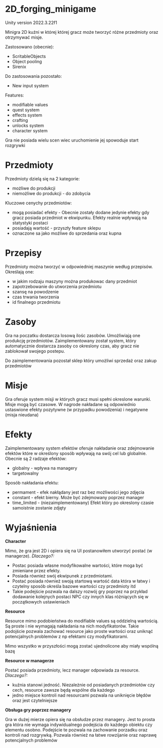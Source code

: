 # 2D_forging_minigame

Unity version 2022.3.22f1

Minigra 2D kuźni w której której gracz może tworzyć różne przedmioty oraz otrzymywać misje.

Zastosowano (obecnie):
 - ScritableObjects
 - Object pooling
 - Sirenix

Do zastosowania pozostało:
 - New input system

Features:
 - modifiable values
 - quest system
 - effects system
 - crafting
 - unlocks system
 - character system

Gra nie posiada wielu scen wiec uruchomienie jej spowoduje start rozgrywki

# Przedmioty
Przedmioty dzielą się na 2 kategorie:
 - możliwe do produkcji
 - niemożliwe do produkcji - do zdobycia

Kluczowe cenychy przedmiotów:
 - mogą posiadać efekty - Obecnie zostały dodane jedynie efekty gdy gracz posiada przedmiot w ekwipunku. Efekty realnie wpływają na statystyki postaci
 - posiadają wartość - przyszły feature sklepu
 - oznaczone sa jako możliwe do sprzedania oraz kupna

# Przepisy
Przedmioty można tworzyć w odpowiedniej maszynie według przepisów.
Określają one:
 - w jakim rodzaju maszyny można produkowac dany przedmiot
 - zapotrzebowanie do utworzenia przedmiotu
 - szansę na powodzenie
 - czas trwania tworzenia
 - id finalnego przedmiotu

# Zasoby
Gra na poczatku dostarcza losową ilośc zasobów. Umożliwiają one produkcję przedmiotów.
Zaimplementowany został system, który automatycznie dostarcza zasoby co okreslony czas, aby gracz nie zablokował swojego postepu.

Do zaimplementowania pozostał sklep który umożliwi sprzedaż oraz zakup przedmiotów

# Misje
Gra oferuje system misji w których gracz musi spełni okreslone warunki. Misje mogą być czasowe.
W nagrode nakładane są odpowiednio ustaswione efekty pozytywne (w przypadku powodzenia) i negatywne (misja nieudana)

# Efekty
Zaimplementowany system efektów oferuje nakładanie oraz zdejmowanie efektów które w określony sposób wpływają na swój cel lub globalnie.
Obecnie są 2 radzaje efektów:
 - globalny - wpływa na managery
 - targetowalny

Sposób nakładania efektu:
 - permament - efek nakłądany jest raz bez możliwości jego zdjęcia
 - constant - efekt bierny. Może być zdejmowany poprzez manager
 - time_limited - (niezaimplementowany) Efekt który po okreslony czasie samoistnie zostanie zdjęty

# Wyjaśnienia
**Character**

Mimo, że gra jest 2D i opiera się na UI postanowiłem utworzyć postać (w managerze).
_Dlaczego?:_
 - Postac posiada własne modyfikowalne wartości, które moga być zmieniane przez efekty. 
 - Posiada również swój ekwipunek z przedmiotami.
 - Postać posiada również swoją startową wartość data która w łatwy i czytelny sposób określa bazowe wartości czy przedmioty itd
 - Takie podejście pozwala na dalszy rozwój gry poprzez na przykład dodawanie kolejnych postaci NPC czy innych klas różniących się w początkowych ustawieniach

**Resource**

Resource mimo podobieństwa do modifiable values są oddzielną wartością. Są proste i nie wymagają nakładania na nich modyfikatorów.
Takie podojście pozwala zachować resource jako proste wartości oraz uniknąć potencjalnych problemów z np efektami czy modyfikatorami.

Mimo wszystko w przyszłości mogą zostać ujednolicone aby miały wspólną bazę

**Resource w managerze**

Postać posiada przedmioty, lecz manager odpowiada za resource.
_Dlaczego?:_
- kuźnia stanowi jedność. Niezależnie od posiadanych przedmiotów czy cech, resource zawsze będą wspólne dla każdego
- jedno miejsce kontroli nad resourcami pozwala na uniknięcie błędów oraz jest czytelniejsze

**Obsługa gry poprzez managery**

Gra w dużej mierze opiera się na obsłudze przez managery. Jest to prosta gra która nie wymaga indywidualnego podejścia do każdego obiektu czy elementu osobno.
Podejście te pozwala na zachowanie porzadku oraz kontroli nad rozgrywką. Pozwala również na łatwe rowzijanie oraz naprawę potencjalnych problemów
